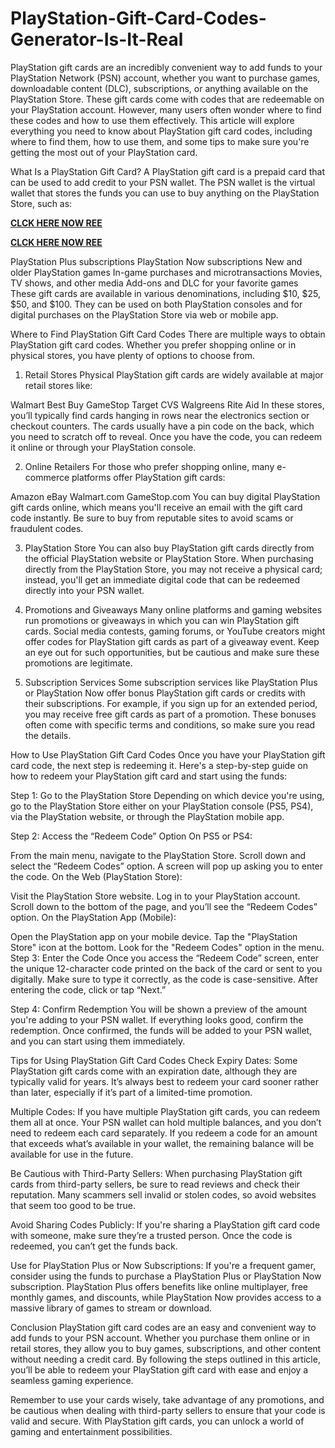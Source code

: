 # PlayStation-Gift-Card-Codes-Generator-Is-It-Real
PlayStation gift cards are an incredibly convenient way to add funds to your PlayStation Network (PSN) account, whether you want to purchase games, downloadable content (DLC), subscriptions, or anything available on the PlayStation Store. These gift cards come with codes that are redeemable on your PlayStation account. However, many users often wonder where to find these codes and how to use them effectively. This article will explore everything you need to know about PlayStation gift card codes, including where to find them, how to use them, and some tips to make sure you're getting the most out of your PlayStation card.

What Is a PlayStation Gift Card?
A PlayStation gift card is a prepaid card that can be used to add credit to your PSN wallet. The PSN wallet is the virtual wallet that stores the funds you can use to buy anything on the PlayStation Store, such as:

**[CLCK HERE NOW REE](https://tinyurl.com/pnsgiftcads)**

**[CLCK HERE NOW REE](https://tinyurl.com/pnsgiftcads)**

PlayStation Plus subscriptions
PlayStation Now subscriptions
New and older PlayStation games
In-game purchases and microtransactions
Movies, TV shows, and other media
Add-ons and DLC for your favorite games
These gift cards are available in various denominations, including $10, $25, $50, and $100. They can be used on both PlayStation consoles and for digital purchases on the PlayStation Store via web or mobile app.

Where to Find PlayStation Gift Card Codes
There are multiple ways to obtain PlayStation gift card codes. Whether you prefer shopping online or in physical stores, you have plenty of options to choose from.

1. Retail Stores
Physical PlayStation gift cards are widely available at major retail stores like:

Walmart
Best Buy
GameStop
Target
CVS
Walgreens
Rite Aid
In these stores, you’ll typically find cards hanging in rows near the electronics section or checkout counters. The cards usually have a pin code on the back, which you need to scratch off to reveal. Once you have the code, you can redeem it online or through your PlayStation console.

2. Online Retailers
For those who prefer shopping online, many e-commerce platforms offer PlayStation gift cards:

Amazon
eBay
Walmart.com
GameStop.com
You can buy digital PlayStation gift cards online, which means you'll receive an email with the gift card code instantly. Be sure to buy from reputable sites to avoid scams or fraudulent codes.

3. PlayStation Store
You can also buy PlayStation gift cards directly from the official PlayStation website or PlayStation Store. When purchasing directly from the PlayStation Store, you may not receive a physical card; instead, you'll get an immediate digital code that can be redeemed directly into your PSN wallet.

4. Promotions and Giveaways
Many online platforms and gaming websites run promotions or giveaways in which you can win PlayStation gift cards. Social media contests, gaming forums, or YouTube creators might offer codes for PlayStation gift cards as part of a giveaway event. Keep an eye out for such opportunities, but be cautious and make sure these promotions are legitimate.

5. Subscription Services
Some subscription services like PlayStation Plus or PlayStation Now offer bonus PlayStation gift cards or credits with their subscriptions. For example, if you sign up for an extended period, you may receive free gift cards as part of a promotion. These bonuses often come with specific terms and conditions, so make sure you read the details.

How to Use PlayStation Gift Card Codes
Once you have your PlayStation gift card code, the next step is redeeming it. Here's a step-by-step guide on how to redeem your PlayStation gift card and start using the funds:

Step 1: Go to the PlayStation Store
Depending on which device you're using, go to the PlayStation Store either on your PlayStation console (PS5, PS4), via the PlayStation website, or through the PlayStation mobile app.

Step 2: Access the “Redeem Code” Option
On PS5 or PS4:

From the main menu, navigate to the PlayStation Store.
Scroll down and select the “Redeem Codes” option.
A screen will pop up asking you to enter the code.
On the Web (PlayStation Store):

Visit the PlayStation Store website.
Log in to your PlayStation account.
Scroll down to the bottom of the page, and you’ll see the “Redeem Codes” option.
On the PlayStation App (Mobile):

Open the PlayStation app on your mobile device.
Tap the "PlayStation Store" icon at the bottom.
Look for the "Redeem Codes" option in the menu.
Step 3: Enter the Code
Once you access the “Redeem Code” screen, enter the unique 12-character code printed on the back of the card or sent to you digitally. Make sure to type it correctly, as the code is case-sensitive. After entering the code, click or tap “Next.”

Step 4: Confirm Redemption
You will be shown a preview of the amount you're adding to your PSN wallet. If everything looks good, confirm the redemption. Once confirmed, the funds will be added to your PSN wallet, and you can start using them immediately.

Tips for Using PlayStation Gift Card Codes
Check Expiry Dates: Some PlayStation gift cards come with an expiration date, although they are typically valid for years. It’s always best to redeem your card sooner rather than later, especially if it’s part of a limited-time promotion.

Multiple Codes: If you have multiple PlayStation gift cards, you can redeem them all at once. Your PSN wallet can hold multiple balances, and you don’t need to redeem each card separately. If you redeem a code for an amount that exceeds what’s available in your wallet, the remaining balance will be available for use in the future.

Be Cautious with Third-Party Sellers: When purchasing PlayStation gift cards from third-party sellers, be sure to read reviews and check their reputation. Many scammers sell invalid or stolen codes, so avoid websites that seem too good to be true.

Avoid Sharing Codes Publicly: If you're sharing a PlayStation gift card code with someone, make sure they’re a trusted person. Once the code is redeemed, you can’t get the funds back.

Use for PlayStation Plus or Now Subscriptions: If you're a frequent gamer, consider using the funds to purchase a PlayStation Plus or PlayStation Now subscription. PlayStation Plus offers benefits like online multiplayer, free monthly games, and discounts, while PlayStation Now provides access to a massive library of games to stream or download.

Conclusion
PlayStation gift card codes are an easy and convenient way to add funds to your PSN account. Whether you purchase them online or in retail stores, they allow you to buy games, subscriptions, and other content without needing a credit card. By following the steps outlined in this article, you’ll be able to redeem your PlayStation gift card with ease and enjoy a seamless gaming experience.

Remember to use your cards wisely, take advantage of any promotions, and be cautious when dealing with third-party sellers to ensure that your code is valid and secure. With PlayStation gift cards, you can unlock a world of gaming and entertainment possibilities.
